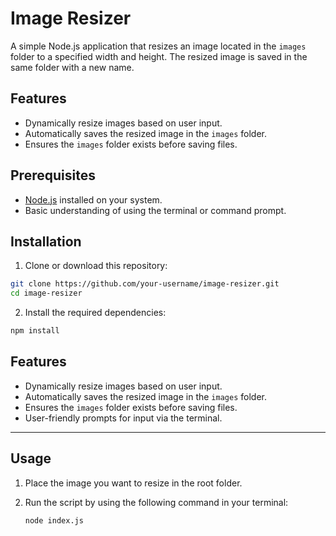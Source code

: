 # Image Resizer

A simple Node.js application that resizes an image located in the `images` folder to a specified width and height. The resized image is saved in the same folder with a new name.

## Features
- Dynamically resize images based on user input.
- Automatically saves the resized image in the `images` folder.
- Ensures the `images` folder exists before saving files.

## Prerequisites
- [Node.js](https://nodejs.org/) installed on your system.
- Basic understanding of using the terminal or command prompt.

## Installation

1. Clone or download this repository:
 ```bash
git clone https://github.com/your-username/image-resizer.git
cd image-resizer
   ```

2. Install the required dependencies:
```bash
npm install
```

## Features
- Dynamically resize images based on user input.
- Automatically saves the resized image in the `images` folder.
- Ensures the `images` folder exists before saving files.
- User-friendly prompts for input via the terminal.

---

## Usage

1. Place the image you want to resize in the root folder.

2. Run the script by using the following command in your terminal:
   ```bash
   node index.js
